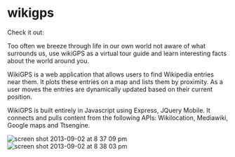 wikigps
=======
Check it out: 

Too often we breeze through life in our own world not aware of what surrounds us, use wikiGPS as a virtual tour guide and learn interesting facts about the world around you.

WikiGPS is a web application that allows users to find Wikipedia entries near them.  It plots these entries on a map and lists them by proximity.   As a user moves the entries are dynamically updated based on their current position. 

WikiGPS is built entirely in Javascript using Express, JQuery Mobile.  It connects and pulls content from the following APIs: Wikilocation, Mediawiki, Google maps and Ttsengine.  

![screen shot 2013-09-02 at 8 37 09 pm](https://f.cloud.github.com/assets/3437378/1071787/e67273b6-147e-11e3-8e44-ba1e5467a6bd.png)
![screen shot 2013-09-02 at 8 38 03 pm](https://f.cloud.github.com/assets/3437378/1071788/e686f5de-147e-11e3-857f-91beaf4ca63c.png)
